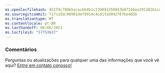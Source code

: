```yaml
---
ms.openlocfilehash: 452f9c708b5ecec664b1c220891259043b07246ea295302b1ce0659e82146992
ms.sourcegitcommit: 717ca5bc90981def8914c4cd1fad992f67be4d5b
ms.translationtype: MT
ms.contentlocale: pt-BR
ms.lasthandoff: 08/06/2021
ms.locfileid: "57753637"
---
```

### <a name="feedback"></a>Comentários

Perguntas ou atualizações para qualquer uma das informações que você vê aqui? <a href="https://aka.ms/AppComplianceQuestions" target="_blank">Entre em contato conosco!</a>